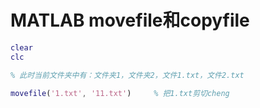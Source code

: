 # MATLAB movefile和copyfile

```matlab
clear
clc

% 此时当前文件夹中有：文件夹1，文件夹2，文件1.txt，文件2.txt

movefile('1.txt', '11.txt')		% 把1.txt剪切cheng
```

